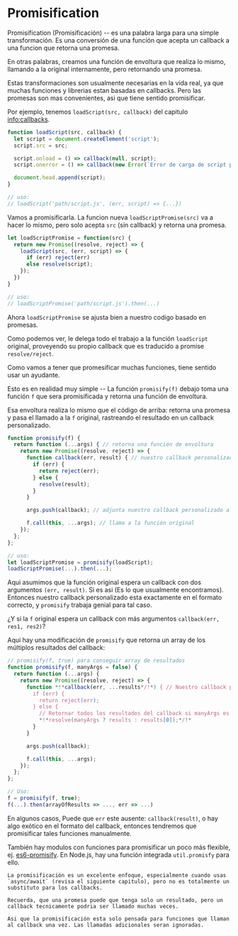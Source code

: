 # Promisification

Promisification (Promisificación) -- es una palabra larga para una simple transformación. Es una conversión de una función que acepta un callback a una funcion que retorna una promesa.

En otras palabras, creamos una función de envoltura que realiza lo mismo, llamando a la original internamente, pero retornando una promesa.

Estas transformaciones son usualmente necesarias en la vida real, ya que muchas funciones y librerias estan basadas en callbacks. Pero las promesas son mas convenientes, asi que tiene sentido promisificar.

Por ejemplo, tenemos `loadScript(src, callback)` del capitulo <info:callbacks>.

```js run
function loadScript(src, callback) {
  let script = document.createElement('script');
  script.src = src;

  script.onload = () => callback(null, script);
  script.onerror = () => callback(new Error(`Error de carga de script para ${src}`));

  document.head.append(script);
}

// uso:
// loadScript('path/script.js', (err, script) => {...})
```

Vamos a promisificarla. La funcion nueva `loadScriptPromise(src)` va a hacer lo mismo, pero solo acepta `src` (sin callback) y retorna una promesa.

```js
let loadScriptPromise = function(src) {
  return new Promise((resolve, reject) => {
    loadScript(src, (err, script) => {
      if (err) reject(err)
      else resolve(script);
    });
  })
}

// uso:
// loadScriptPromise('path/script.js').then(...)
```

Ahora `loadScriptPromise` se ajusta bien a nuestro codigo basado en promesas.

Como podemos ver, le delega todo el trabajo a la función `loadScript` original, proveyendo su propio callback que es traducido a promise `resolve/reject`.

Como vamos a tener que promesificar muchas funciones, tiene sentido usar un ayudante.

Esto es en realidad muy simple -- La función `promisify(f)` debajo toma una función `f` que sera promisificada y retorna una función de envoltura.

Esa envoltura realiza lo mismo que el código de arriba: retorna una promesa y pasa el llamado a la `f` original, rastreando el resultado en un callback personalizado.

```js
function promisify(f) {
  return function (...args) { // retorna una función de envoltura
    return new Promise((resolve, reject) => {
      function callback(err, result) { // nuestro callback personalizado para f
        if (err) {
          return reject(err);
        } else {
          resolve(result);
        }
      }

      args.push(callback); // adjunta nuestro callback personalizado al final de los argumentos

      f.call(this, ...args); // llama a la función original
    });
  };
};

// uso:
let loadScriptPromise = promisify(loadScript);
loadScriptPromise(...).then(...);
```

Aqui asumimos que la función original espera un callback con dos argumentos `(err, result)`. Si es asi (Es lo que usualmente encontramos). Entonces nuestro callback personalizado esta exactamente en el formato correcto, y `promisify` trabaja genial para tal caso.

¿Y si la `f` original espera un callback con más argumentos `callback(err, res1, res2)`?

Aqui hay una modificación de `promisify` que retorna un array de los múltiplos resultados del callback:

```js
// promisify(f, true) para conseguir array de resultados
function promisify(f, manyArgs = false) {
  return function (...args) {
    return new Promise((resolve, reject) => {
      function *!*callback(err, ...results*/!*) { // Nuestro callback personalizado para f
        if (err) {
          return reject(err);
        } else {
          // Retornar todos los resultados del callback si manyArgs es especificado
          *!*resolve(manyArgs ? results : results[0]);*/!*
        }
      }

      args.push(callback);

      f.call(this, ...args);
    });
  };
};

// Uso:
f = promisify(f, true);
f(...).then(arrayOfResults => ..., err => ...)
```
En algunos casos, Puede que `err` este ausente: `callback(result)`, o hay algo exótico en el formato del callback, entonces tendremos que promisificar tales funciones manualmente.

También hay modulos con funciones para promisificar un poco más flexible, ej. [es6-promisify](https://github.com/digitaldesignlabs/es6-promisify). En Node.js, hay una función integrada `util.promisfy` para ello.

```smart
La promisificación es un excelente enfoque, especialmente cuando usas `async/await` (revisa el siguiente capitulo), pero no es totalmente un substituto para los callbacks.

Recuerda, que una promesa puede que tenga solo un resultado, pero un callback tecnicamente podria ser llamado muchas veces.

Asi que la promisificación esta solo pensada para funciones que llaman al callback una vez. Las llamadas adicionales seran ignoradas.
```
